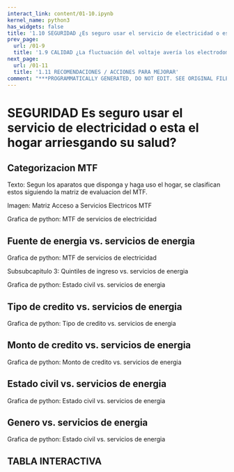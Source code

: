 ```yaml
---
interact_link: content/01-10.ipynb
kernel_name: python3
has_widgets: false
title: '1.10 SEGURIDAD ¿Es seguro usar el servicio de electricidad o está el hogar arriesgando su salud?'
prev_page:
  url: /01-9
  title: '1.9 CALIDAD ¿La fluctuación del voltaje avería los electrodomésticos?'
next_page:
  url: /01-11
  title: '1.11 RECOMENDACIONES / ACCIONES PARA MEJORAR'
comment: "***PROGRAMMATICALLY GENERATED, DO NOT EDIT. SEE ORIGINAL FILES IN /content***"
---
```


# SEGURIDAD Es seguro usar el servicio de electricidad o esta el hogar arriesgando su salud?


## Categorizacion MTF
 
Texto: Segun los aparatos que disponga y haga uso el hogar, se clasifican estos siguiendo la matriz de evaluacion del MTF. 
 
Imagen: Matriz Acceso a Servicios Electricos MTF
 
Grafica de python: MTF de servicios de electricidad
 
## Fuente de energia vs. servicios de energia
 
Grafica de python: MTF de servicios de electricidad
 
Subsubcapitulo 3: Quintiles de ingreso vs. servicios de energia
 
Grafica de python: Estado civil vs. servicios de energia
 
## Tipo de credito vs. servicios de energia
 
Grafica de python: Tipo de credito vs. servicios de energia
 
## Monto de credito vs. servicios de energia
 
Grafica de python:  Monto de credito vs. servicios de energia
 
## Estado civil vs. servicios de energia
 
Grafica de python: Estado civil vs. servicios de energia
 
## Genero vs. servicios de energia
 
Grafica de python: Estado civil vs. servicios de energia

##  TABLA INTERACTIVA
